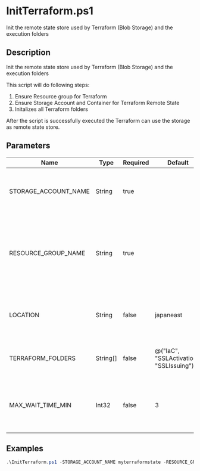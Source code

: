 # InitTerraform.ps1

Init the remote state store used by Terraform (Blob Storage) and the execution folders

## Description

Init the remote state store used by Terraform (Blob Storage) and the execution folders

This script will do following steps:

1. Ensure Resource group for Terraform
2. Ensure Storage Account and Container for Terraform Remote State
3. Initalizes all Terraform folders

After the script is successfully executed the Terraform can use the storage as remote state store.

## Parameters

| Name | Type | Required | Default | Description |
| - | - | - | - | - |
| STORAGE_ACCOUNT_NAME | String | true |  | Storage Account Name for Terraform remote state |
| RESOURCE_GROUP_NAME | String | true |  | Resource Group Name where Storage Account is placed for Terraform remote state |
| LOCATION | String | false | japaneast | Region used for Resource Group and Storage Account |
| TERRAFORM_FOLDERS | String[] | false | @("IaC", "SSLActivation", "SSLIssuing") | Terraform folders from within Deploy folder |
| MAX_WAIT_TIME_MIN | Int32 | false | 3 | Maximum wait time for RBAC rights to be propagated. Default 3 min |

## Examples

```powershell
.\InitTerraform.ps1 -STORAGE_ACCOUNT_NAME myterraformstate -RESOURCE_GROUP_NAME rg-myterraformstate

```

